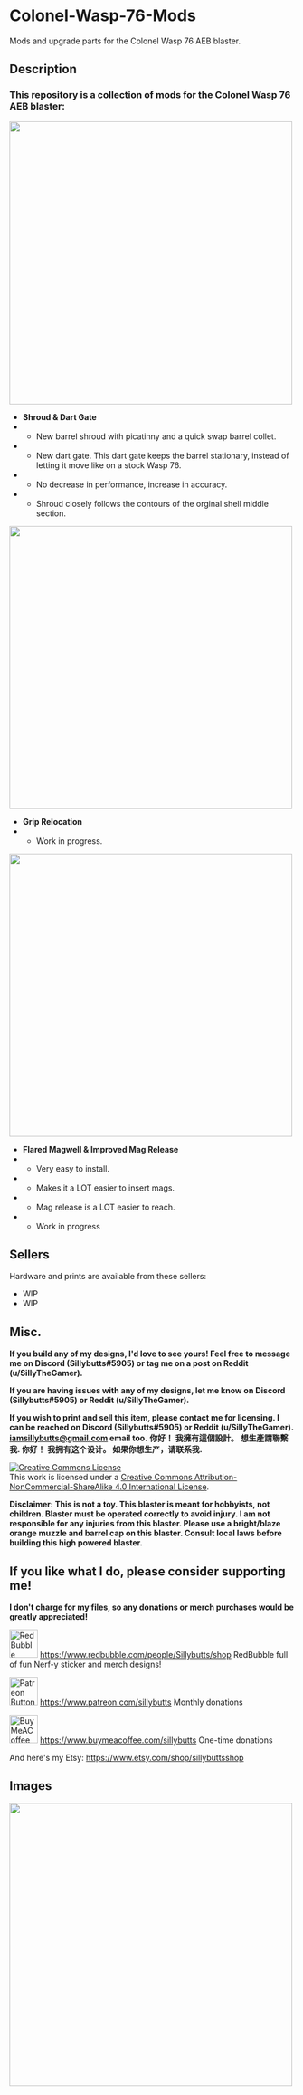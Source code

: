 # Colonel-Wasp-76-Mods
Mods and upgrade parts for the Colonel Wasp 76 AEB blaster. 

## Description

### This repository is a collection of mods for the Colonel Wasp 76 AEB blaster:

<img src="GHimages/Trion%20spacers.png" width="500">

- **Shroud & Dart Gate**
- - New barrel shroud with picatinny and a quick swap barrel collet.
- - New dart gate. This dart gate keeps the barrel stationary, instead of letting it move like on a stock Wasp 76. 
- - No decrease in performance, increase in accuracy. 
- - Shroud closely follows the contours of the orginal shell middle section.

<img src="GHimages/Trion%20spacers.png" width="500">

- **Grip Relocation**
- - Work in progress.

<img src="GHimages/Trion%20spacers.png" width="500">

- **Flared Magwell & Improved Mag Release**
- - Very easy to install. 
- - Makes it a LOT easier to insert mags. 
- - Mag release is a LOT easier to reach.
- - Work in progress

## Sellers
Hardware and prints are available from these sellers:
- WIP
- WIP

## Misc.

**If you build any of my designs, I'd love to see yours! Feel free to message me on Discord (Sillybutts#5905) or tag me on a post on Reddit (u/SillyTheGamer).**

**If you are having issues with any of my designs, let me know on Discord (Sillybutts#5905) or Reddit (u/SillyTheGamer).**

**If you wish to print and sell this item, please contact me for licensing. I can be reached on Discord (Sillybutts#5905) or Reddit (u/SillyTheGamer). iamsillybutts@gmail.com email too.**
**你好！ 我擁有這個設計。 想生產請聯繫我. 你好！ 我拥有这个设计。 如果你想生产，请联系我.**

<a rel="license" href="http://creativecommons.org/licenses/by-nc-sa/4.0/"><img alt="Creative Commons License" style="border-width:0" src="https://i.creativecommons.org/l/by-nc-sa/4.0/88x31.png" /></a><br />This work is licensed under a <a rel="license" href="http://creativecommons.org/licenses/by-nc-sa/4.0/">Creative Commons Attribution-NonCommercial-ShareAlike 4.0 International License</a>.

**Disclaimer: This is not a toy. This blaster is meant for hobbyists, not children. Blaster must be operated correctly to avoid injury. I am not responsible for any injuries from this blaster. Please use a bright/blaze orange muzzle and barrel cap on this blaster. Consult local laws before building this high powered blaster.**


## If you like what I do, please consider supporting me!

**I don't charge for my files, so any donations or merch purchases would be greatly appreciated!**

<a href="https://www.redbubble.com/people/Sillybutts/shop/"><img alt="RedBubble Button" style="border-width:0" src="GHimages/RedbubbleButton.png" height="50" /></a> https://www.redbubble.com/people/Sillybutts/shop RedBubble full of fun Nerf-y sticker and merch designs!  

<a href="https://www.patreon.com/sillybutts/"><img alt="Patreon Button" style="border-width:0" src="GHimages/PatreonButton.png" height="50" /></a> https://www.patreon.com/sillybutts Monthly donations

<a href="https://www.buymeacoffee.com/sillybutts/"><img alt="BuyMeACoffee Button" style="border-width:0" src="GHimages/buymeacoffeeButton2.png" height="50" /></a> https://www.buymeacoffee.com/sillybutts One-time donations

And here's my Etsy: https://www.etsy.com/shop/sillybuttsshop


## Images

<img src="GHimages/Trion%20spacers.png" width="500">
